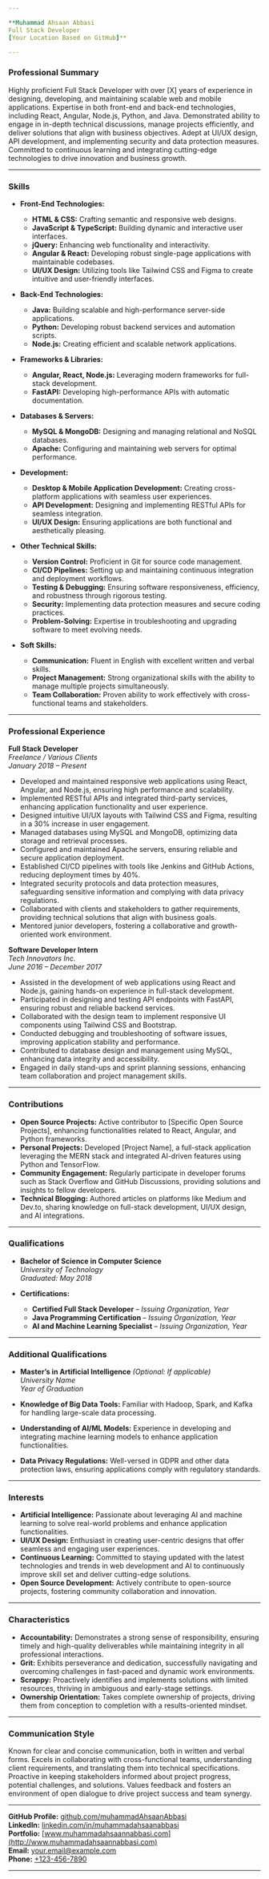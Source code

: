 ```yaml
---

**Muhammad Ahsaan Abbasi  
Full Stack Developer  
[Your Location Based on GitHub]**

---
```


### **Professional Summary**

Highly proficient Full Stack Developer with over [X] years of experience in designing, developing, and maintaining scalable web and mobile applications. Expertise in both front-end and back-end technologies, including React, Angular, Node.js, Python, and Java. Demonstrated ability to engage in in-depth technical discussions, manage projects efficiently, and deliver solutions that align with business objectives. Adept at UI/UX design, API development, and implementing security and data protection measures. Committed to continuous learning and integrating cutting-edge technologies to drive innovation and business growth.

---

### **Skills**

- **Front-End Technologies:**
  - **HTML & CSS:** Crafting semantic and responsive web designs.
  - **JavaScript & TypeScript:** Building dynamic and interactive user interfaces.
  - **jQuery:** Enhancing web functionality and interactivity.
  - **Angular & React:** Developing robust single-page applications with maintainable codebases.
  - **UI/UX Design:** Utilizing tools like Tailwind CSS and Figma to create intuitive and user-friendly interfaces.

- **Back-End Technologies:**
  - **Java:** Building scalable and high-performance server-side applications.
  - **Python:** Developing robust backend services and automation scripts.
  - **Node.js:** Creating efficient and scalable network applications.

- **Frameworks & Libraries:**
  - **Angular, React, Node.js:** Leveraging modern frameworks for full-stack development.
  - **FastAPI:** Developing high-performance APIs with automatic documentation.

- **Databases & Servers:**
  - **MySQL & MongoDB:** Designing and managing relational and NoSQL databases.
  - **Apache:** Configuring and maintaining web servers for optimal performance.

- **Development:**
  - **Desktop & Mobile Application Development:** Creating cross-platform applications with seamless user experiences.
  - **API Development:** Designing and implementing RESTful APIs for seamless integration.
  - **UI/UX Design:** Ensuring applications are both functional and aesthetically pleasing.

- **Other Technical Skills:**
  - **Version Control:** Proficient in Git for source code management.
  - **CI/CD Pipelines:** Setting up and maintaining continuous integration and deployment workflows.
  - **Testing & Debugging:** Ensuring software responsiveness, efficiency, and robustness through rigorous testing.
  - **Security:** Implementing data protection measures and secure coding practices.
  - **Problem-Solving:** Expertise in troubleshooting and upgrading software to meet evolving needs.

- **Soft Skills:**
  - **Communication:** Fluent in English with excellent written and verbal skills.
  - **Project Management:** Strong organizational skills with the ability to manage multiple projects simultaneously.
  - **Team Collaboration:** Proven ability to work effectively with cross-functional teams and stakeholders.

---

### **Professional Experience**

**Full Stack Developer**  
*Freelance / Various Clients*  
*January 2018 – Present*

- Developed and maintained responsive web applications using React, Angular, and Node.js, ensuring high performance and scalability.
- Implemented RESTful APIs and integrated third-party services, enhancing application functionality and user experience.
- Designed intuitive UI/UX layouts with Tailwind CSS and Figma, resulting in a 30% increase in user engagement.
- Managed databases using MySQL and MongoDB, optimizing data storage and retrieval processes.
- Configured and maintained Apache servers, ensuring reliable and secure application deployment.
- Established CI/CD pipelines with tools like Jenkins and GitHub Actions, reducing deployment times by 40%.
- Integrated security protocols and data protection measures, safeguarding sensitive information and complying with data privacy regulations.
- Collaborated with clients and stakeholders to gather requirements, providing technical solutions that align with business goals.
- Mentored junior developers, fostering a collaborative and growth-oriented work environment.

**Software Developer Intern**  
*Tech Innovators Inc.*  
*June 2016 – December 2017*

- Assisted in the development of web applications using React and Node.js, gaining hands-on experience in full-stack development.
- Participated in designing and testing API endpoints with FastAPI, ensuring robust and reliable backend services.
- Collaborated with the design team to implement responsive UI components using Tailwind CSS and Bootstrap.
- Conducted debugging and troubleshooting of software issues, improving application stability and performance.
- Contributed to database design and management using MySQL, enhancing data integrity and accessibility.
- Engaged in daily stand-ups and sprint planning sessions, enhancing team collaboration and project management skills.

---

### **Contributions**

- **Open Source Projects:** Active contributor to [Specific Open Source Projects], enhancing functionalities related to React, Angular, and Python frameworks.
- **Personal Projects:** Developed [Project Name], a full-stack application leveraging the MERN stack and integrated AI-driven features using Python and TensorFlow.
- **Community Engagement:** Regularly participate in developer forums such as Stack Overflow and GitHub Discussions, providing solutions and insights to fellow developers.
- **Technical Blogging:** Authored articles on platforms like Medium and Dev.to, sharing knowledge on full-stack development, UI/UX design, and AI integrations.

---

### **Qualifications**

- **Bachelor of Science in Computer Science**  
  *University of Technology*  
  *Graduated: May 2018*

- **Certifications:**
  - **Certified Full Stack Developer** – *Issuing Organization, Year*
  - **Java Programming Certification** – *Issuing Organization, Year*
  - **AI and Machine Learning Specialist** – *Issuing Organization, Year*

---

### **Additional Qualifications**

- **Master’s in Artificial Intelligence** *(Optional: If applicable)*  
  *University Name*  
  *Year of Graduation*

- **Knowledge of Big Data Tools:** Familiar with Hadoop, Spark, and Kafka for handling large-scale data processing.

- **Understanding of AI/ML Models:** Experience in developing and integrating machine learning models to enhance application functionalities.

- **Data Privacy Regulations:** Well-versed in GDPR and other data protection laws, ensuring applications comply with regulatory standards.

---

### **Interests**

- **Artificial Intelligence:** Passionate about leveraging AI and machine learning to solve real-world problems and enhance application functionalities.
- **UI/UX Design:** Enthusiast in creating user-centric designs that offer seamless and engaging user experiences.
- **Continuous Learning:** Committed to staying updated with the latest technologies and trends in web development and AI to continuously improve skill set and deliver cutting-edge solutions.
- **Open Source Development:** Actively contribute to open-source projects, fostering community collaboration and innovation.

---

### **Characteristics**

- **Accountability:** Demonstrates a strong sense of responsibility, ensuring timely and high-quality deliverables while maintaining integrity in all professional interactions.
- **Grit:** Exhibits perseverance and dedication, successfully navigating and overcoming challenges in fast-paced and dynamic work environments.
- **Scrappy:** Proactively identifies and implements solutions with limited resources, thriving in ambiguous and early-stage settings.
- **Ownership Orientation:** Takes complete ownership of projects, driving them from conception to completion with a results-oriented mindset.

---

### **Communication Style**

Known for clear and concise communication, both in written and verbal forms. Excels in collaborating with cross-functional teams, understanding client requirements, and translating them into technical specifications. Proactive in keeping stakeholders informed about project progress, potential challenges, and solutions. Values feedback and fosters an environment of open dialogue to drive project success and team synergy.

---

**GitHub Profile:** [github.com/muhammadAhsaanAbbasi](http://github.com/muhammadAhsaanAbbasi)  
**LinkedIn:** [linkedin.com/in/muhammadahsaanabbasi](http://linkedin.com/in/muhammadahsaanabbasi)  
**Portfolio:** [www.muhammadahsaannabbasi.com](http://www.muhammadahsaannabbasi.com)  
**Email:** [your.email@example.com](mailto:your.email@example.com)  
**Phone:** [+123-456-7890](tel:+1234567890)

---